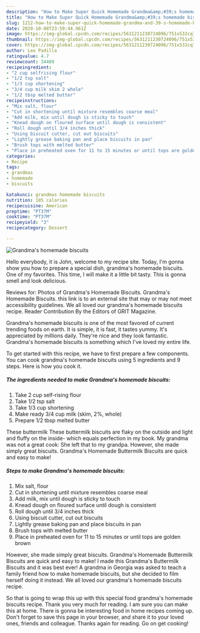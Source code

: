 ```yaml
---
description: "How to Make Super Quick Homemade Grandma&amp;#39;s homemade biscuits"
title: "How to Make Super Quick Homemade Grandma&amp;#39;s homemade biscuits"
slug: 1212-how-to-make-super-quick-homemade-grandma-and-39-s-homemade-biscuits
date: 2020-10-08T23:59:44.961Z
image: https://img-global.cpcdn.com/recipes/5631211230724096/751x532cq70/grandmas-homemade-biscuits-recipe-main-photo.jpg
thumbnail: https://img-global.cpcdn.com/recipes/5631211230724096/751x532cq70/grandmas-homemade-biscuits-recipe-main-photo.jpg
cover: https://img-global.cpcdn.com/recipes/5631211230724096/751x532cq70/grandmas-homemade-biscuits-recipe-main-photo.jpg
author: Leo Padilla
ratingvalue: 4.7
reviewcount: 34409
recipeingredient:
- "2 cup selfrising flour"
- "1/2 tsp salt"
- "1/3 cup shortening"
- "3/4 cup milk skim 2 whole"
- "1/2 tbsp melted butter"
recipeinstructions:
- "Mix salt, flour"
- "Cut in shortening until mixture resembles coarse meal"
- "Add milk, mix until dough is sticky to touch"
- "Knead dough on floured surface until dough is consistent"
- "Roll dough until 3/4 inches thick"
- "Using biscuit cutter, cut out biscuits"
- "Lightly grease baking pan and place biscuits in pan"
- "Brush tops with melted butter"
- "Place in preheated oven for 11 to 15 minutes or until tops are golden brown"
categories:
- Recipe
tags:
- grandmas
- homemade
- biscuits

katakunci: grandmas homemade biscuits 
nutrition: 185 calories
recipecuisine: American
preptime: "PT37M"
cooktime: "PT37M"
recipeyield: "3"
recipecategory: Dessert

---
```



![Grandma&#39;s homemade biscuits](https://img-global.cpcdn.com/recipes/5631211230724096/751x532cq70/grandmas-homemade-biscuits-recipe-main-photo.jpg)

Hello everybody, it is John, welcome to my recipe site. Today, I'm gonna show you how to prepare a special dish, grandma&#39;s homemade biscuits. One of my favorites. This time, I will make it a little bit tasty. This is gonna smell and look delicious.

Reviews for: Photos of Grandma&#39;s Homemade Biscuits. Grandma&#39;s Homemade Biscuits. this link is to an external site that may or may not meet accessibility guidelines. We all loved our grandma&#39;s homemade biscuits recipe. Reader Contribution By the Editors of GRIT Magazine.

Grandma&#39;s homemade biscuits is one of the most favored of current trending foods on earth. It is simple, it is fast, it tastes yummy. It's appreciated by millions daily. They're nice and they look fantastic. Grandma&#39;s homemade biscuits is something which I've loved my entire life.


To get started with this recipe, we have to first prepare a few components. You can cook grandma&#39;s homemade biscuits using 5 ingredients and 9 steps. Here is how you cook it.

<!--inarticleads1-->

##### The ingredients needed to make Grandma&#39;s homemade biscuits:

1. Take 2 cup self-rising flour
1. Take 1/2 tsp salt
1. Take 1/3 cup shortening
1. Make ready 3/4 cup milk (skim, 2%, whole)
1. Prepare 1/2 tbsp melted butter


These buttermilk These buttermilk biscuits are flaky on the outside and light and fluffy on the inside- which equals perfection in my book. My grandma was not a great cook: She left that to my grandpa. However, she made simply great biscuits. Grandma&#39;s Homemade Buttermilk Biscuits are quick and easy to make! 

<!--inarticleads2-->

##### Steps to make Grandma&#39;s homemade biscuits:

1. Mix salt, flour
1. Cut in shortening until mixture resembles coarse meal
1. Add milk, mix until dough is sticky to touch
1. Knead dough on floured surface until dough is consistent
1. Roll dough until 3/4 inches thick
1. Using biscuit cutter, cut out biscuits
1. Lightly grease baking pan and place biscuits in pan
1. Brush tops with melted butter
1. Place in preheated oven for 11 to 15 minutes or until tops are golden brown


However, she made simply great biscuits. Grandma&#39;s Homemade Buttermilk Biscuits are quick and easy to make! I made this Grandma&#39;s Buttermilk Biscuits and it was best ever! A grandma in Georgia was asked to teach a family friend how to make homemade biscuits, but she decided to film herself doing it instead. We all loved our grandma&#39;s homemade biscuits recipe. 

So that is going to wrap this up with this special food grandma&#39;s homemade biscuits recipe. Thank you very much for reading. I am sure you can make this at home. There is gonna be interesting food in home recipes coming up. Don't forget to save this page in your browser, and share it to your loved ones, friends and colleague. Thanks again for reading. Go on get cooking!
